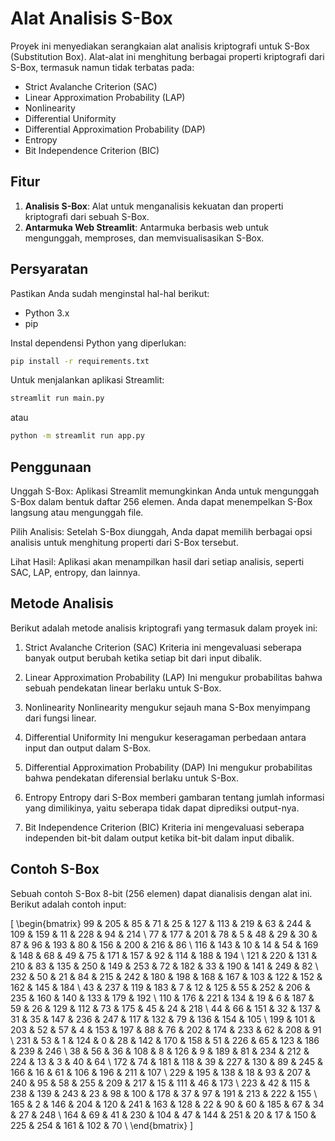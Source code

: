# Alat Analisis S-Box

Proyek ini menyediakan serangkaian alat analisis kriptografi untuk S-Box (Substitution Box). Alat-alat ini menghitung berbagai properti kriptografi dari S-Box, termasuk namun tidak terbatas pada:

- Strict Avalanche Criterion (SAC)
- Linear Approximation Probability (LAP)
- Nonlinearity
- Differential Uniformity
- Differential Approximation Probability (DAP)
- Entropy
- Bit Independence Criterion (BIC)

## Fitur

1. **Analisis S-Box**: Alat untuk menganalisis kekuatan dan properti kriptografi dari sebuah S-Box.
2. **Antarmuka Web Streamlit**: Antarmuka berbasis web untuk mengunggah, memproses, dan memvisualisasikan S-Box.

## Persyaratan

Pastikan Anda sudah menginstal hal-hal berikut:

- Python 3.x
- pip

Instal dependensi Python yang diperlukan:
```bash
pip install -r requirements.txt
```

Untuk menjalankan aplikasi Streamlit:
```bash
streamlit run main.py
```
atau
```bash
python -m streamlit run app.py
```

## Penggunaan
Unggah S-Box: Aplikasi Streamlit memungkinkan Anda untuk mengunggah S-Box dalam bentuk daftar 256 elemen. Anda dapat menempelkan S-Box langsung atau mengunggah file.

Pilih Analisis: Setelah S-Box diunggah, Anda dapat memilih berbagai opsi analisis untuk menghitung properti dari S-Box tersebut.

Lihat Hasil: Aplikasi akan menampilkan hasil dari setiap analisis, seperti SAC, LAP, entropy, dan lainnya.

## Metode Analisis
Berikut adalah metode analisis kriptografi yang termasuk dalam proyek ini:

1. Strict Avalanche Criterion (SAC)
Kriteria ini mengevaluasi seberapa banyak output berubah ketika setiap bit dari input dibalik.

2. Linear Approximation Probability (LAP)
Ini mengukur probabilitas bahwa sebuah pendekatan linear berlaku untuk S-Box.

3. Nonlinearity
Nonlinearity mengukur sejauh mana S-Box menyimpang dari fungsi linear.

4. Differential Uniformity
Ini mengukur keseragaman perbedaan antara input dan output dalam S-Box.

5. Differential Approximation Probability (DAP)
Ini mengukur probabilitas bahwa pendekatan diferensial berlaku untuk S-Box.

6. Entropy
Entropy dari S-Box memberi gambaran tentang jumlah informasi yang dimilikinya, yaitu seberapa tidak dapat diprediksi output-nya.

7. Bit Independence Criterion (BIC)
Kriteria ini mengevaluasi seberapa independen bit-bit dalam output ketika bit-bit dalam input dibalik.

## Contoh S-Box
Sebuah contoh S-Box 8-bit (256 elemen) dapat dianalisis dengan alat ini. Berikut adalah contoh input:

\[
\begin{bmatrix}
99 & 205 & 85 & 71 & 25 & 127 & 113 & 219 & 63 & 244 & 109 & 159 & 11 & 228 & 94 & 214 \\
77 & 177 & 201 & 78 & 5 & 48 & 29 & 30 & 87 & 96 & 193 & 80 & 156 & 200 & 216 & 86 \\
116 & 143 & 10 & 14 & 54 & 169 & 148 & 68 & 49 & 75 & 171 & 157 & 92 & 114 & 188 & 194 \\
121 & 220 & 131 & 210 & 83 & 135 & 250 & 149 & 253 & 72 & 182 & 33 & 190 & 141 & 249 & 82 \\
232 & 50 & 21 & 84 & 215 & 242 & 180 & 198 & 168 & 167 & 103 & 122 & 152 & 162 & 145 & 184 \\
43 & 237 & 119 & 183 & 7 & 12 & 125 & 55 & 252 & 206 & 235 & 160 & 140 & 133 & 179 & 192 \\
110 & 176 & 221 & 134 & 19 & 6 & 187 & 59 & 26 & 129 & 112 & 73 & 175 & 45 & 24 & 218 \\
44 & 66 & 151 & 32 & 137 & 31 & 35 & 147 & 236 & 247 & 117 & 132 & 79 & 136 & 154 & 105 \\
199 & 101 & 203 & 52 & 57 & 4 & 153 & 197 & 88 & 76 & 202 & 174 & 233 & 62 & 208 & 91 \\
231 & 53 & 1 & 124 & 0 & 28 & 142 & 170 & 158 & 51 & 226 & 65 & 123 & 186 & 239 & 246 \\
38 & 56 & 36 & 108 & 8 & 126 & 9 & 189 & 81 & 234 & 212 & 224 & 13 & 3 & 40 & 64 \\
172 & 74 & 181 & 118 & 39 & 227 & 130 & 89 & 245 & 166 & 16 & 61 & 106 & 196 & 211 & 107 \\
229 & 195 & 138 & 18 & 93 & 207 & 240 & 95 & 58 & 255 & 209 & 217 & 15 & 111 & 46 & 173 \\
223 & 42 & 115 & 238 & 139 & 243 & 23 & 98 & 100 & 178 & 37 & 97 & 191 & 213 & 222 & 155 \\
165 & 2 & 146 & 204 & 120 & 241 & 163 & 128 & 22 & 90 & 60 & 185 & 67 & 34 & 27 & 248 \\
164 & 69 & 41 & 230 & 104 & 47 & 144 & 251 & 20 & 17 & 150 & 225 & 254 & 161 & 102 & 70 \\
\end{bmatrix}
\]
